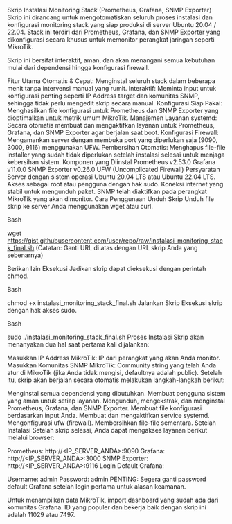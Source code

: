Skrip Instalasi Monitoring Stack (Prometheus, Grafana, SNMP Exporter)
Skrip ini dirancang untuk mengotomatiskan seluruh proses instalasi dan konfigurasi monitoring stack yang siap produksi di server Ubuntu 20.04 / 22.04. Stack ini terdiri dari Prometheus, Grafana, dan SNMP Exporter yang dikonfigurasi secara khusus untuk memonitor perangkat jaringan seperti MikroTik.

Skrip ini bersifat interaktif, aman, dan akan menangani semua kebutuhan mulai dari dependensi hingga konfigurasi firewall.

Fitur Utama
Otomatis & Cepat: Menginstal seluruh stack dalam beberapa menit tanpa intervensi manual yang rumit.
Interaktif: Meminta input untuk konfigurasi penting seperti IP Address target dan komunitas SNMP, sehingga tidak perlu mengedit skrip secara manual.
Konfigurasi Siap Pakai: Menghasilkan file konfigurasi untuk Prometheus dan SNMP Exporter yang dioptimalkan untuk metrik umum MikroTik.
Manajemen Layanan systemd: Secara otomatis membuat dan mengaktifkan layanan untuk Prometheus, Grafana, dan SNMP Exporter agar berjalan saat boot.
Konfigurasi Firewall: Mengamankan server dengan membuka port yang diperlukan saja (9090, 3000, 9116) menggunakan UFW.
Pembersihan Otomatis: Menghapus file-file installer yang sudah tidak diperlukan setelah instalasi selesai untuk menjaga kebersihan sistem.
Komponen yang Diinstal
Prometheus v2.53.0
Grafana v11.0.0
SNMP Exporter v0.26.0
UFW (Uncomplicated Firewall)
Persyaratan
Server dengan sistem operasi Ubuntu 20.04 LTS atau Ubuntu 22.04 LTS.
Akses sebagai root atau pengguna dengan hak sudo.
Koneksi internet yang stabil untuk mengunduh paket.
SNMP telah diaktifkan pada perangkat MikroTik yang akan dimonitor.
Cara Penggunaan
Unduh Skrip
Unduh file skrip ke server Anda menggunakan wget atau curl.

Bash

wget https://gist.githubusercontent.com/user/repo/raw/instalasi_monitoring_stack_final.sh
(Catatan: Ganti URL di atas dengan URL skrip Anda yang sebenarnya)

Berikan Izin Eksekusi
Jadikan skrip dapat dieksekusi dengan perintah chmod.

Bash

chmod +x instalasi_monitoring_stack_final.sh
Jalankan Skrip
Eksekusi skrip dengan hak akses sudo.

Bash

sudo ./instalasi_monitoring_stack_final.sh
Proses Instalasi
Skrip akan menanyakan dua hal saat pertama kali dijalankan:

Masukkan IP Address MikroTik: IP dari perangkat yang akan Anda monitor.
Masukkan Komunitas SNMP MikroTik: Community string yang telah Anda atur di MikroTik (jika Anda tidak mengisi, defaultnya adalah public).
Setelah itu, skrip akan berjalan secara otomatis melakukan langkah-langkah berikut:

Menginstal semua dependensi yang dibutuhkan.
Membuat pengguna sistem yang aman untuk setiap layanan.
Mengunduh, mengekstrak, dan menginstal Prometheus, Grafana, dan SNMP Exporter.
Membuat file konfigurasi berdasarkan input Anda.
Membuat dan mengaktifkan service systemd.
Mengonfigurasi ufw (firewall).
Membersihkan file-file sementara.
Setelah Instalasi
Setelah skrip selesai, Anda dapat mengakses layanan berikut melalui browser:

Prometheus: http://<IP_SERVER_ANDA>:9090
Grafana: http://<IP_SERVER_ANDA>:3000
SNMP Exporter: http://<IP_SERVER_ANDA>:9116
Login Default Grafana:

Username: admin
Password: admin
PENTING: Segera ganti password default Grafana setelah login pertama untuk alasan keamanan.

Untuk menampilkan data MikroTik, import dashboard yang sudah ada dari komunitas Grafana. ID yang populer dan bekerja baik dengan skrip ini adalah 11029 atau 7497.
